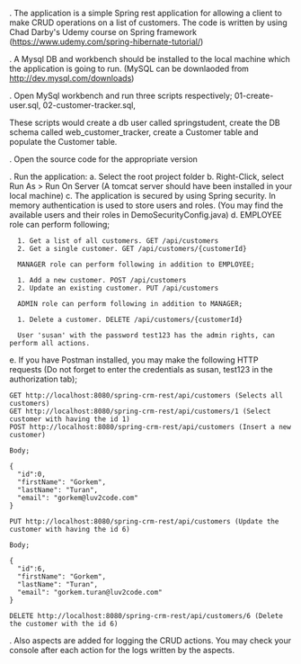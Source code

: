 . The application is a simple Spring rest application for allowing a client to make CRUD operations on a list of customers.
The code is written by using Chad Darby's Udemy course on Spring framework (https://www.udemy.com/spring-hibernate-tutorial/)

. A Mysql DB and workbench should be installed to the local machine which the application is going to run. (MySQL can be 
downlaoded from http://dev.mysql.com/downloads)

. Open MySql workbench and run three scripts respectively; 
    01-create-user.sql, 
    02-customer-tracker.sql, 

These scripts would create a db user called springstudent, create the DB schema called web_customer_tracker, 
create a Customer table and populate the Customer table.

. Open the source code for the appropriate version

. Run the application: 
   a. Select the root project folder
   b. Right-Click, select Run As > Run On Server (A tomcat server should have been installed in your local machine)
   c. The application is secured by using Spring security. In memory authentication is used to store users and roles.
    (You may find the available users and their roles in DemoSecurityConfig.java)
   d. EMPLOYEE role can perform following;
   
      1. Get a list of all customers. GET /api/customers
      2. Get a single customer. GET /api/customers/{customerId}
      
      MANAGER role can perform following in addition to EMPLOYEE;
      
      1. Add a new customer. POST /api/customers
      2. Update an existing customer. PUT /api/customers
      
      ADMIN role can perform following in addition to MANAGER;
      
      1. Delete a customer. DELETE /api/customers/{customerId}
  
      User 'susan' with the password test123 has the admin rights, can perform all actions.
  
     
   e. If you have Postman installed, you may make the following HTTP requests (Do not forget to enter the credentials as
   susan, test123 in the authorization tab); 
   
   
    GET http://localhost:8080/spring-crm-rest/api/customers (Selects all customers)
    GET http://localhost:8080/spring-crm-rest/api/customers/1 (Select customer with having the id 1)
    POST http://localhost:8080/spring-crm-rest/api/customers (Insert a new customer)
   
    Body;
   
    {
   	  "id":0,
      "firstName": "Gorkem",
      "lastName": "Turan",
      "email": "gorkem@luv2code.com"
    }
   
    PUT http://localhost:8080/spring-crm-rest/api/customers (Update the customer with having the id 6)
      
    Body;
    
    {
      "id":6,
      "firstName": "Gorkem",
      "lastName": "Turan",
      "email": "gorkem.turan@luv2code.com"
    }
    
    DELETE http://localhost:8080/spring-crm-rest/api/customers/6 (Delete the customer with the id 6)
   
. Also aspects are added for logging the CRUD actions. You may check your console after each action for
the logs written by the aspects.

